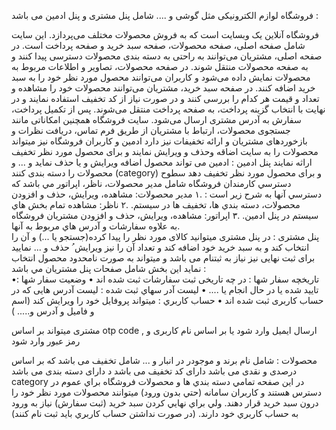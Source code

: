  فروشگاه لوازم الکترونیکی مثل گوشی و .... 
شامل  پنل مشتری و پنل ادمین می باشد :

فروشگاه آنلاین یک وبسایت است که به فروش محصولات مختلف می‌پردازد. این سایت شامل صفحه اصلی، صفحه محصولات، صفحه سبد خرید و صفحه پرداخت است. در صفحه اصلی، مشتریان می‌توانند به راحتی به دسته بندی محصولات دسترسی پیدا کنند و به صفحه محصولات منتقل شوند. در صفحه محصولات، تصاویر و اطلاعات مربوط به محصولات نمایش داده می‌شود و کاربران می‌توانند محصول مورد نظر خود را به سبد خرید اضافه کنند. در صفحه سبد خرید، مشتریان می‌توانند محصولات خود را مشاهده و تعداد و قیمت هر کدام را بررسی کنند و در صورت نیاز از کد تخفیف استفاده نمایند و در نهایت با انتخاب گزینه پرداخت، به صفحه پرداخت منتقل می‌شوند. پس از تکمیل پرداخت، سفارش به آدرس مشتری ارسال می‌شود. سایت فروشگاه همچنین امکاناتی مانند جستجوی محصولات، ارتباط با مشتریان از طریق فرم تماس، دریافت نظرات و بازخوردهای مشتریان و ارائه تخفیفات نیز دارد ادمین و کاربران فروشگاه نیز میتواند محصولات را به سایت اضاقه وحذف  و ویرایش  نمایند و  برای محصول مورد نظر تخفیف اراثه نمایند 
پنل ادمین :
ادمین می تواند محصول اضافه ویرایش و یا حذف نماید و ... و محصولات را دسته بندی کنند (category) 
و برای محصول مورد نظر تخفیف دهد
سطوح دسترسي كارمندان فروشگاه شامل مدير محصولات، ناظر، اپراتور مي باشد كه دسترسي آنها به شرح زير است : 
.١ مدير محصولات: مشاهده، ويرايش، حذف و افزودن محصولات، دسته بندي ها، تخفيف ها در سيستم. 
.٢ ناظر: مشاهده تمام بخش هاي سيستم در پنل ادمين. 
.٣ اپراتور: مشاهده، ويرايش، حذف و افزودن مشتريان فروشگاه به علاوه سفارشات و آدرس هاي مربوط به 
آنها.  
پنل مشتری :
  در پنل مشتری میتوانید کالای مورد نظر را پیدا کرده(جستجو یا ...) و آن را انتخاب کند و به سبد خرید خود اضافه کند و تعداد آن را نیز ویرایش ُ حذف  و ... نمایید  برای ثبت نهایی نیز نیاز به ثبتنام می باشد 
و میتواند به صورت نامحدود محصول انتخاب نماید 
اين بخش شامل صفحات پنل مشتريان مي باشد :	
•تاريخچه سفار شها : در چه تاریخی ثبت سفارشات ثبت شده اند 
• وضعيت سفار شها : تایید شده یا در حال انجام یا ....
• ليست آدر سهاي ثبت شده : لیست آدرس هایی که در حساب کاربری ثبت شده اند 
• حساب كاربري : میتواند پروفایل خود را ویرایش کند (اسم و فامیل و آدرس و..... )  

مشتری میتواند بر اساس otp code , ارسال ایمیل وارد شود یا بر اساس نام کاربری و رمز عبور وارد شود 

محصولات :
شامل نام برند و موجودر در انبار و ... 
شامل تخفیف می باشد که بر اساس درصدی و نقدی می باشد 
دارای کد تخفیف می باشد 
د دارای دسته بندی می باشد  category 
در اين صفحه تمامي دسته بندي ها و محصولات فروشگاه براي عموم در دسترس هستند و كاربران سامانه 
(حتي بدون ورود) ميتوانند محصولات مورد نظر خود را درون سبد خريد قرار دهند. 
ولي براي نهايي كردن سبد خريد (ثبت سفارش) نياز به ورود به حساب كاربري خود
دارند. (در صورت نداشتن حساب كاربري بايد ثبت نام كنند) 
